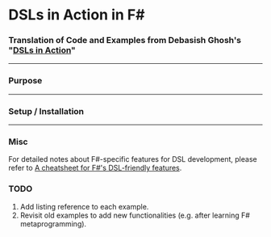 DSLs in Action in F#
===
### Translation of Code and Examples from Debasish Ghosh's "[DSLs in Action](http://www.manning.com/ghosh/)" ###

---

### Purpose ###

---

### Setup / Installation ###

---

### Misc ###

For detailed notes about F#-specific features for DSL development, please refer to [A cheatsheet for F#'s DSL-friendly features](DSLCheatsheet.md).

### TODO ###

1. Add listing reference to each example.
2. Revisit old examples to add new functionalities (e.g. after learning F# metaprogramming).
